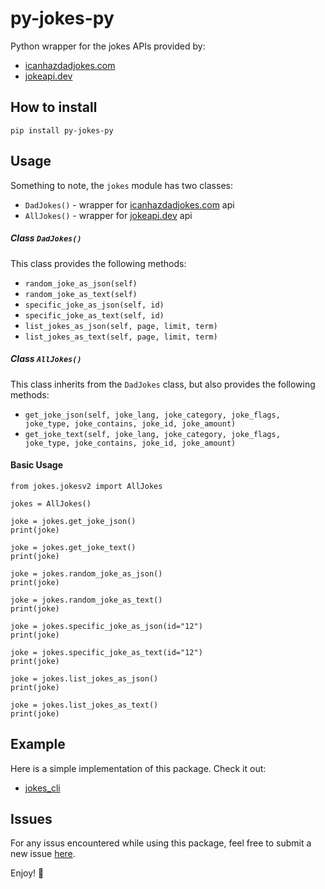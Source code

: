 # py-jokes-py

Python wrapper for the jokes APIs provided by:

- [icanhazdadjokes.com](https://icanhazdadjoke.com/)
- [jokeapi.dev](https://jokeapi.dev/)

## How to install

```
pip install py-jokes-py
```

## Usage

Something to note, the `jokes` module has two classes:

- `DadJokes()` - wrapper for [icanhazdadjokes.com](https://icanhazdadjoke.com/) api
- `AllJokes()` - wrapper for [jokeapi.dev](https://jokeapi.dev/) api

##### Class `DadJokes()`

This class provides the following methods:

- `random_joke_as_json(self)`
- `random_joke_as_text(self)`
- `specific_joke_as_json(self, id)`
- `specific_joke_as_text(self, id)`
- `list_jokes_as_json(self, page, limit, term)`
- `list_jokes_as_text(self, page, limit, term)`

##### Class `AllJokes()`

This class inherits from the `DadJokes` class, but also provides the following methods:

- `get_joke_json(self, joke_lang, joke_category, joke_flags, joke_type, joke_contains, joke_id, joke_amount)`
- `get_joke_text(self, joke_lang, joke_category, joke_flags, joke_type, joke_contains, joke_id, joke_amount)`

#### Basic Usage

```
from jokes.jokesv2 import AllJokes

jokes = AllJokes()

joke = jokes.get_joke_json()
print(joke)

joke = jokes.get_joke_text()
print(joke)

joke = jokes.random_joke_as_json()
print(joke)

joke = jokes.random_joke_as_text()
print(joke)

joke = jokes.specific_joke_as_json(id="12")
print(joke)

joke = jokes.specific_joke_as_text(id="12")
print(joke)

joke = jokes.list_jokes_as_json()
print(joke)

joke = jokes.list_jokes_as_text()
print(joke)
```

## Example

Here is a simple implementation of this package. Check it out:

- [jokes_cli](https://github.com/LoisaKitakaya/jokes_cli)

## Issues

For any issus encountered while using this package, feel free to submit a new issue [here](https://github.com/LoisaKitakaya/Jokes/issues).

Enjoy! 🤪